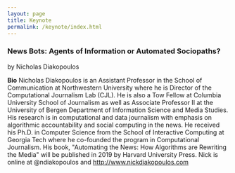 ```yaml
---
layout: page
title: Keynote
permalink: /keynote/index.html
---
```


>

### News Bots: Agents of Information or Automated Sociopaths? ###

by Nicholas Diakopoulos

**Bio** Nicholas Diakopoulos is an Assistant Professor in the School of Communication at Northwestern University where he is Director of the Computational Journalism Lab (CJL). He is also a Tow Fellow at Columbia University School of Journalism as well as Associate Professor II at the University of Bergen Department of Information Science and Media Studies. His research is in computational and data journalism with emphasis on algorithmic accountability and social computing in the news. He received his Ph.D. in Computer Science from the School of Interactive Computing at Georgia Tech where he co-founded the program in Computational Journalism. His book, "Automating the News: How Algorithms are Rewriting the Media" will be published in 2019 by Harvard University Press. Nick is online at @ndiakopoulos and http://www.nickdiakopoulos.com
